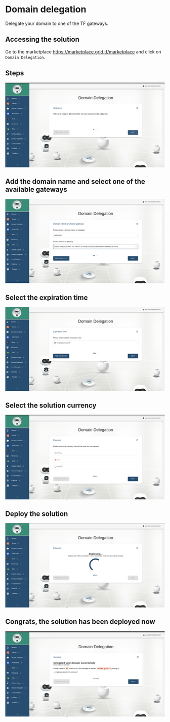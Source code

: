 # Domain delegation

Delegate your domain to one of the TF gateways.

## Accessing the solution

Go to the marketplace https://marketplace.grid.tf/marketplace and click on `Domain Delegation`.

## Steps

![](./img/delegate_1.png)

## Add the domain name and select one of the available gateways

![](./img/delegate_2.png)

## Select the expiration time

![](./img/delegate_3.png)

## Select the solution currency

![](./img/delegate_4.png)

## Deploy the solution

![](./img/delegate_5.png)

## Congrats, the solution has been deployed now

![](./img/delegate_6.png)
